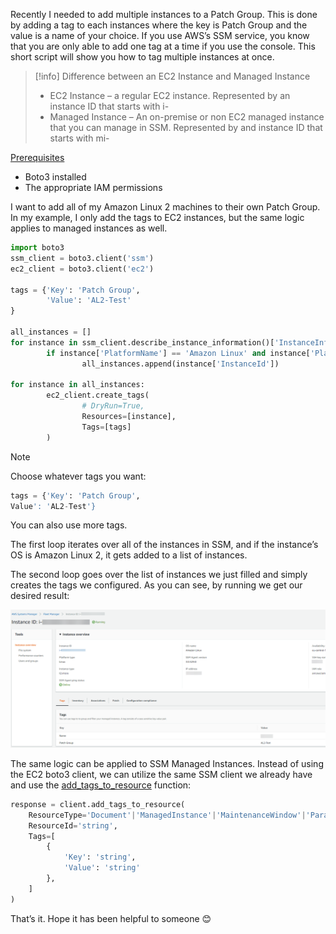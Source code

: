 Recently I needed to add multiple instances to a Patch Group.
This is done by adding a tag to each instances where the key is Patch Group and the value is a name of your choice.
If you use AWS’s SSM service, you know that you are only able to add one tag at a time if you use the console. This short script will show you how to tag multiple instances at once.


> [!info] Difference between an EC2 Instance and Managed Instance
>* EC2 Instance – a regular EC2 instance. Represented by an instance ID that starts with i-
>* Managed Instance – An on-premise or non EC2 managed instance that you can manage in SSM. Represented by and instance ID that starts with mi-


<u>Prerequisites</u>

- Boto3 installed
- The appropriate IAM permissions

I want to add all of my Amazon Linux 2 machines to their own Patch Group.
In my example, I only add the tags to EC2 instances, but the same logic applies to managed instances as well.

```python
import boto3
ssm_client = boto3.client('ssm')
ec2_client = boto3.client('ec2')
 
tags = {'Key': 'Patch Group',
        'Value': 'AL2-Test'
}
 
all_instances = []
for instance in ssm_client.describe_instance_information()['InstanceInformationList']:
        if instance['PlatformName'] == 'Amazon Linux' and instance['PlatformVersion'] == '2':
                all_instances.append(instance['InstanceId'])
 
for instance in all_instances:
        ec2_client.create_tags(
                # DryRun=True,
                Resources=[instance],
                Tags=[tags]
        )
```

> [!note]
> Choose whatever tags you want:
> ```py
> tags = {'Key': 'Patch Group',
> Value': 'AL2-Test'}
> ```
> You can also use more tags.

The first loop iterates over all of the instances in SSM, and if the instance’s OS is Amazon Linux 2, it gets added to a list of instances.

The second loop goes over the list of instances we just filled and simply creates the tags we configured.
As you can see, by running we get our desired result:

![](images/ssm1.png)

The same logic can be applied to SSM Managed Instances. Instead of using the EC2 boto3 client, we can utilize the same SSM client we already have and use the [add_tags_to_resource](https://boto3.amazonaws.com/v1/documentation/api/latest/reference/services/ssm.html#SSM.Client.add_tags_to_resource) function:
```python
response = client.add_tags_to_resource(
    ResourceType='Document'|'ManagedInstance'|'MaintenanceWindow'|'Parameter'|'PatchBaseline'|'OpsItem'|'OpsMetadata',
    ResourceId='string',
    Tags=[
        {
            'Key': 'string',
            'Value': 'string'
        },
    ]
)
```

That’s it.
Hope it has been helpful to someone 😊
